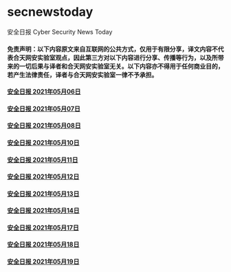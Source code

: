 # secnewstoday

安全日报 Cyber Security News Today

#### 免责声明：以下内容原文来自互联网的公共方式，仅用于有限分享，译文内容不代表合天网安实验室观点，因此第三方对以下内容进行分享、传播等行为，以及所带来的一切后果与译者和合天网安实验室无关。以下内容亦不得用于任何商业目的，若产生法律责任，译者与合天网安实验室一律不予承担。

#### [安全日报 2021年05月06日](https://github.com/hetianlab/secnewstoday/blob/master/May.2021/secnews-20210506.md)
#### [安全日报 2021年05月07日](https://github.com/hetianlab/secnewstoday/blob/master/May.2021/secnews-20210507.md)
#### [安全日报 2021年05月08日](https://github.com/hetianlab/secnewstoday/blob/master/May.2021/secnews-20210508.md)
#### [安全日报 2021年05月10日](https://github.com/hetianlab/secnewstoday/blob/master/May.2021/secnews-20210510.md)
#### [安全日报 2021年05月11日](https://github.com/hetianlab/secnewstoday/blob/master/May.2021/secnews-20210511.md)
#### [安全日报 2021年05月12日](https://github.com/hetianlab/secnewstoday/blob/master/May.2021/secnews-20210512.md)
#### [安全日报 2021年05月13日](https://github.com/hetianlab/secnewstoday/blob/master/May.2021/secnews-20210513.md)
#### [安全日报 2021年05月14日](https://github.com/hetianlab/secnewstoday/blob/master/May.2021/secnews-20210514.md)
#### [安全日报 2021年05月17日](https://github.com/hetianlab/secnewstoday/blob/master/May.2021/secnews-20210517.md)
#### [安全日报 2021年05月18日](https://github.com/hetianlab/secnewstoday/blob/master/May.2021/secnews-20210518.md)
#### [安全日报 2021年05月19日](https://github.com/hetianlab/secnewstoday/blob/master/May.2021/secnews-20210519.md)
